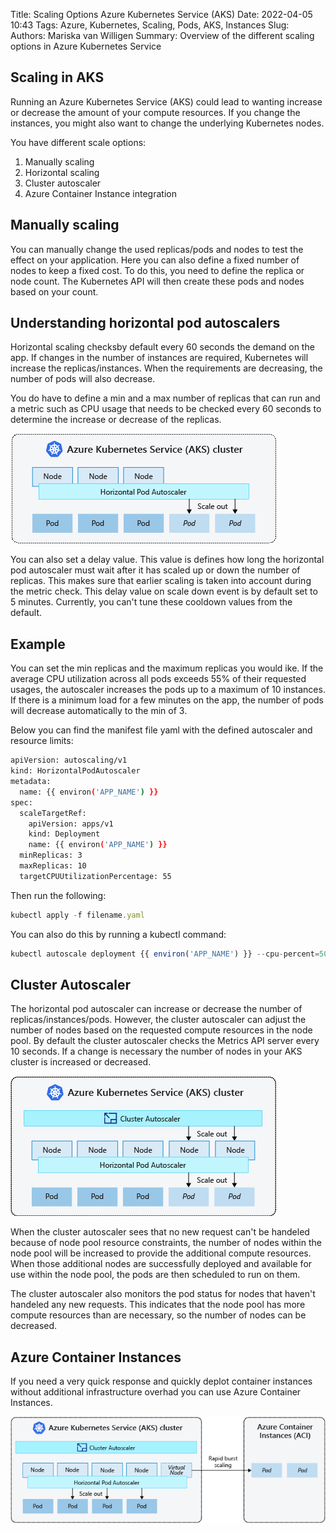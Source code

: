 Title: Scaling Options Azure Kubernetes Service (AKS)
Date: 2022-04-05 10:43
Tags: Azure, Kubernetes, Scaling, Pods, AKS, Instances
Slug: 
Authors: Mariska van Willigen
Summary: Overview of the different scaling options in Azure Kubernetes Service

## Scaling in AKS
Running an Azure Kubernetes Service (AKS) could lead to wanting increase or decrease the amount of your compute resources. If you change the instances, you might also want to change the underlying Kubernetes nodes.

You have different scale options:

1. Manually scaling
2. Horizontal scaling
3. Cluster autoscaler
4. Azure Container Instance integration

## Manually scaling
You can manually change the used replicas/pods and nodes to test the effect on your application. Here you can also define a fixed number of nodes to keep a fixed cost. To do this, you need to define the replica or node count. The Kubernetes API will then create these pods and nodes based on your count.

## Understanding horizontal pod autoscalers
Horizontal scaling checksby default every 60 seconds the demand on the app. If changes in the number of instances are required, Kubernetes will increase the replicas/instances. 
When the requirements are decreasing, the number of pods will also decrease.

You do have to define a min and a max number of replicas that can run and a metric such as CPU usage that needs to be checked every 60 seconds to determine the increase or decrease of the replicas.

![](/images/horizontal-pod-autoscaling.png)

You can also set a delay value. This value is defines how long the horizontal pod autoscaler must wait after it has scaled up or down the number of replicas. This makes sure that earlier scaling is taken into account during the metric check. 
This delay value on scale down event is by default set to 5 minutes. Currently, you can't tune these cooldown values from the default.

## Example
You can set the min replicas and the maximum replicas you would ike. If the average CPU utilization across all pods exceeds 55% of their requested usages, the autoscaler increases the pods up to a maximum of 10 instances.
If there is a minimum load for a few minutes on the app, the number of pods will decrease automatically to the min of 3. 

Below you can find the manifest file yaml with the defined autoscaler and resource limits:
``` sh
apiVersion: autoscaling/v1
kind: HorizontalPodAutoscaler
metadata:
  name: {{ environ('APP_NAME') }}
spec:
  scaleTargetRef:
    apiVersion: apps/v1
    kind: Deployment
    name: {{ environ('APP_NAME') }}
  minReplicas: 3
  maxReplicas: 10
  targetCPUUtilizationPercentage: 55
```

Then run the following:
```js
kubectl apply -f filename.yaml
```

You can also do this by running a kubectl command:
```js
kubectl autoscale deployment {{ environ('APP_NAME') }} --cpu-percent=50 --min=3 --max=10
```
## Cluster Autoscaler

The horizontal pod autoscaler can increase or decrease the number of replicas/instances/pods. However, the cluster autoscaler can adjust the number of nodes based on the requested compute resources in the node pool. By default the cluster autoscaler checks the Metrics API server every 10 seconds. If a change is necessary the number of nodes in your AKS cluster is increased or decreased. 

![](/images/cluster-autoscaler.png)

When the cluster autoscaler sees that no new request can't be handeled because of node pool resource constraints, the number of nodes within the node pool will be increased to provide the additional compute resources. When those additional nodes are successfully deployed and available for use within the node pool, the pods are then scheduled to run on them.

The cluster autoscaler also monitors the pod status for nodes that haven't handeled any new requests. This indicates that the node pool has more compute resources than are necessary, so the number of nodes can be decreased.

## Azure Container Instances
If you need a very quick response and quickly deplot container instances without additional infrastructure overhad you can use Azure Container Instances. 

![](/images/burst-scaling.png)

